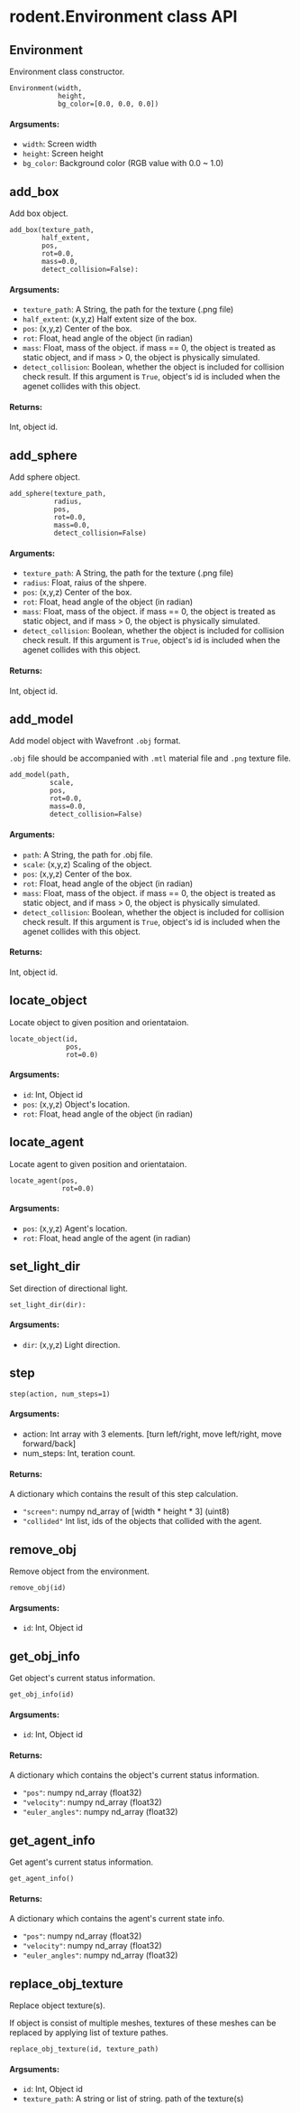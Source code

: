 # rodent.Environment class API

## Environment

Environment class constructor.

    Environment(width,
                height,
                bg_color=[0.0, 0.0, 0.0])

#### Argsuments:

- `width`: Screen width
- `height`: Screen height
- `bg_color`: Background color (RGB value with 0.0 ~ 1.0)



## add_box

Add box object.

    add_box(texture_path,
            half_extent,
            pos,
            rot=0.0,
            mass=0.0,
            detect_collision=False):

#### Argsuments:

- `texture_path`: A String, the path for the texture (.png file)
- `half_extent`: (x,y,z) Half extent size of the box.
- `pos`: (x,y,z) Center of the box.
- `rot`: Float, head angle of the object (in radian)
- `mass`: Float, mass of the object. if mass == 0, the object is treated as static object, and if mass > 0, the object is physically simulated.
- `detect_collision`: Boolean, whether the object is included for collision check result. If this argument is `True`, object's id is included when the agenet collides with this object.

#### Returns:

Int, object id.


## add_sphere

Add sphere object.

    add_sphere(texture_path,
               radius,
               pos,
               rot=0.0,
               mass=0.0,
               detect_collision=False)

#### Arguments:

- `texture_path`: A String, the path for the texture (.png file)
- `radius`: Float, raius of the shpere.
- `pos`: (x,y,z) Center of the box.
- `rot`: Float, head angle of the object (in radian)
- `mass`: Float, mass of the object. if mass == 0, the object is treated as static object, and if mass > 0, the object is physically simulated.
- `detect_collision`: Boolean, whether the object is included for collision check result. If this argument is `True`, object's id is included when the agenet collides with this object.

#### Returns:

Int, object id.



## add_model

Add model object with Wavefront `.obj` format.

`.obj` file should be accompanied with `.mtl` material file and `.png` texture file.

    add_model(path,
              scale,
              pos,
              rot=0.0,
              mass=0.0,
              detect_collision=False)

#### Arguments:

- `path`: A String, the path for .obj file.
- `scale`: (x,y,z) Scaling of the object.
- `pos`: (x,y,z) Center of the box.
- `rot`: Float, head angle of the object (in radian)
- `mass`: Float, mass of the object. if mass == 0, the object is treated as static object, and if mass > 0, the object is physically simulated.
- `detect_collision`: Boolean, whether the object is included for collision check result. If this argument is `True`, object's id is included when the agenet collides with this object.

#### Returns:

Int, object id.



## locate_object

Locate object to given position and orientataion.

    locate_object(id,
                  pos,
                  rot=0.0)

#### Argsuments:

- `id`: Int, Object id
- `pos`: (x,y,z) Object's location.
- `rot`: Float, head angle of the object (in radian)



## locate_agent

Locate agent to given position and orientataion.

    locate_agent(pos,
                 rot=0.0)

#### Argsuments:

- `pos`: (x,y,z) Agent's location.
- `rot`: Float, head angle of the agent (in radian)



## set_light_dir

Set direction of directional light.

    set_light_dir(dir):

#### Argsuments:

- `dir`: (x,y,z) Light direction.

## step

    step(action, num_steps=1)

#### Argsuments:

- action: Int array with 3 elements. [turn left/right, move left/right, move forward/back]
- num_steps: Int, teration count.

#### Returns:

A dictionary which contains the result of this step calculation.

- `"screen"`: numpy nd_array of [width * height * 3] (uint8)
- `"collided"` Int list, ids of the objects that collided with the agent.



## remove_obj

Remove object from the environment.

    remove_obj(id)

#### Argsuments:

- `id`: Int, Object id



## get_obj_info

Get object's current status information.

    get_obj_info(id)

#### Argsuments:

- `id`: Int, Object id

#### Returns:

A dictionary which contains the object's current status information.

- `"pos"`: numpy nd_array (float32)
- `"velocity"`: numpy nd_array (float32)
- `"euler_angles"`: numpy nd_array (float32)



## get_agent_info

Get agent's current status information.

    get_agent_info()

#### Returns:

A dictionary which contains the agent's current state info.

- `"pos"`: numpy nd_array (float32)
- `"velocity"`: numpy nd_array (float32)
- `"euler_angles"`: numpy nd_array (float32)
	


## replace_obj_texture

Replace object texture(s).

If object is consist of multiple meshes, textures of these meshes can be replaced by applying list of texture pathes.

    replace_obj_texture(id, texture_path)

#### Argsuments:

- `id`: Int, Object id
- `texture_path`: A string or list of string. path of the texture(s)
